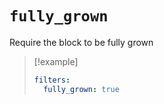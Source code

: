 # `fully_grown`

Require the block to be fully grown

> [!example]
> ```yaml
> filters:
>   fully_grown: true
> ```
